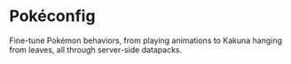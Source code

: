 # Pokéconfig
Fine-tune Pokémon behaviors, from playing animations to Kakuna hanging from leaves, all through server-side datapacks.
